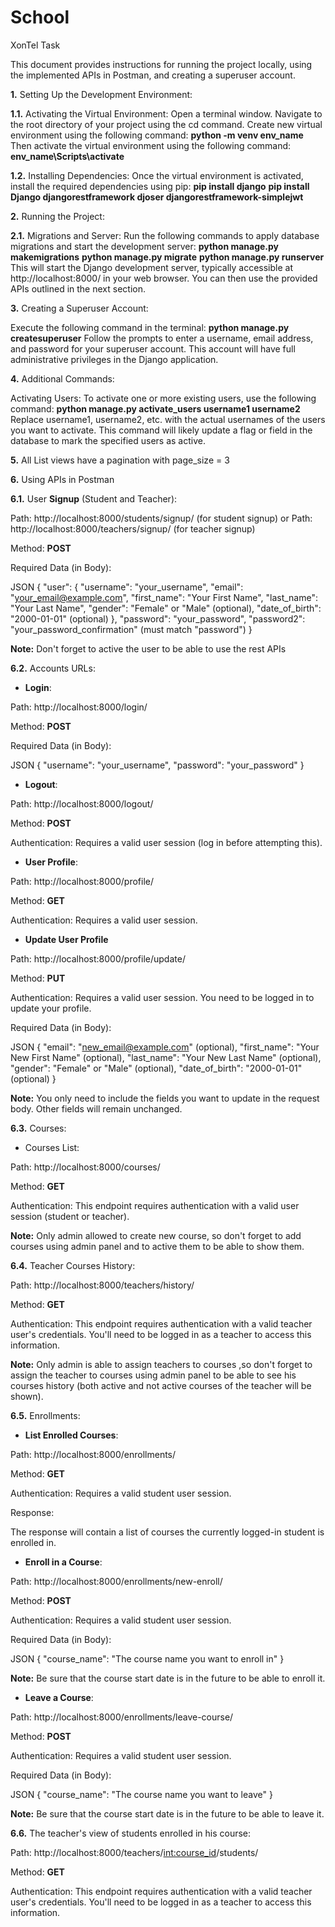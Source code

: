 # School
XonTel Task

This document provides instructions for running the project locally, using the implemented APIs in Postman, and creating a superuser account.

**1.** Setting Up the Development Environment:

**1.1.** Activating the Virtual Environment:
Open a terminal window.
Navigate to the root directory of your project using the cd command.
Create new virtual environment using the following command:
    **python -m venv env_name**
Then activate the virtual environment using the following command: 
    **env_name\Scripts\activate**

**1.2.** Installing Dependencies:
Once the virtual environment is activated, install the required dependencies using pip:
    **pip install django**
    **pip install Django djangorestframework djoser djangorestframework-simplejwt**


**2.** Running the Project:

**2.1.** Migrations and Server:
Run the following commands to apply database migrations and start the development server:
    **python manage.py makemigrations**
    **python manage.py migrate**
    **python manage.py runserver**
This will start the Django development server, typically accessible at http://localhost:8000/ in your web browser. You can then use the provided APIs outlined in the next section.


**3.** Creating a Superuser Account:

Execute the following command in the terminal:
    **python manage.py createsuperuser**
Follow the prompts to enter a username, email address, and password for your superuser account. This account will have full administrative privileges in the Django application.


**4.** Additional Commands:

Activating Users:
To activate one or more existing users, use the following command:
    **python manage.py activate_users username1 username2**
Replace username1, username2, etc. with the actual usernames of the users you want to activate. This command will likely update a flag or field in the database to mark the specified users as active.


**5.** All List views have a pagination with page_size = 3


**6.** Using APIs in Postman

**6.1.** User **Signup** (Student and Teacher):

Path: http://localhost:8000/students/signup/ (for student signup)
    or
Path: http://localhost:8000/teachers/signup/ (for teacher signup)

Method: **POST**

Required Data (in Body):

JSON
    {
        "user": {
            "username": "your_username",
            "email": "your_email@example.com",
            "first_name": "Your First Name",
            "last_name": "Your Last Name",
            "gender": "Female" or "Male" (optional),
            "date_of_birth": "2000-01-01" (optional)
        },
        "password": "your_password",
        "password2": "your_password_confirmation" (must match "password")
    }

**Note:** Don't forget to active the user to be able to use the rest APIs


**6.2.** Accounts URLs:

- **Login**:

Path: http://localhost:8000/login/

Method: **POST**

Required Data (in Body):

JSON
    {
        "username": "your_username",
        "password": "your_password"
    }


- **Logout**:

Path: http://localhost:8000/logout/

Method: **POST**

Authentication: Requires a valid user session (log in before attempting this).


- **User Profile**:

Path: http://localhost:8000/profile/

Method: **GET**

Authentication: Requires a valid user session.


- **Update User Profile**

Path: http://localhost:8000/profile/update/

Method: **PUT**

Authentication: Requires a valid user session. You need to be logged in to update your profile.

Required Data (in Body):

JSON
    {
        "email": "new_email@example.com" (optional),
        "first_name": "Your New First Name" (optional),
        "last_name": "Your New Last Name" (optional),
        "gender": "Female" or "Male" (optional),
        "date_of_birth": "2000-01-01" (optional)
    }

**Note:** You only need to include the fields you want to update in the request body. Other fields will remain unchanged.


**6.3.** Courses:

- Courses List:

Path: http://localhost:8000/courses/

Method: **GET**

Authentication: This endpoint requires authentication with a valid user session (student or teacher).

**Note:** Only admin allowed to create new course, so don't forget to add courses using admin panel and to active them to be able to show them.



**6.4.** Teacher Courses History:

Path: http://localhost:8000/teachers/history/

Method: **GET**

Authentication: This endpoint requires authentication with a valid teacher user's credentials. You'll need to be logged in as a teacher to access this information.

**Note:** Only admin is able to assign teachers to courses ,so don't forget to assign the teacher to courses using admin panel to be able to see his courses history (both active and not active courses of the teacher will be shown).


**6.5.** Enrollments:

- **List Enrolled Courses**:

Path: http://localhost:8000/enrollments/

Method: **GET**

Authentication: Requires a valid student user session.

Response:

The response will contain a list of courses the currently logged-in student is enrolled in.

- **Enroll in a Course**:

Path: http://localhost:8000/enrollments/new-enroll/

Method: **POST**

Authentication: Requires a valid student user session.

Required Data (in Body):

JSON
    {
        "course_name": "The course name you want to enroll in"
    }

**Note:** Be sure that the course start date is in the future to be able to enroll it.

- **Leave a Course**:

Path: http://localhost:8000/enrollments/leave-course/

Method: **POST**

Authentication: Requires a valid student user session.

Required Data (in Body):

JSON
    {
        "course_name": "The course name you want to leave"
    }

**Note:** Be sure that the course start date is in the future to be able to leave it.



**6.6.** The teacher's view of students enrolled in his course:

Path: http://localhost:8000/teachers/<int:course_id>/students/

Method: **GET**

Authentication: This endpoint requires authentication with a valid teacher user's credentials. You'll need to be logged in as a teacher to access this information.
